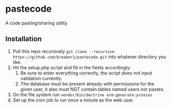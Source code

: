 pastecode
=========

A code pasting/sharing utility

## Installation ##
1. Pull this repo recursively `git clone --recursive https://github.com/breaker1/pastecode.git` into whatever directory you like.
2. Hit the setup.php script and fill in the fields accordingly.
    1. Be sure to enter everything correctly, the script does not input validation currently.
    2. The database must be present already with permissions for the given user, it also must NOT contain tables named users nor pastes.
3. On the file system run `vendor/bin/doctrine orm:generate:proxies`
4. Set up the cron job to run once a minute as the web user.